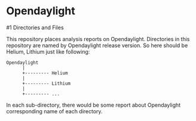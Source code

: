 Opendaylight
============

#1 Directories and Files

This repository places analysis reports on Opendaylight. Directories in this repository are named by Opendaylight release version. So here should be Helium, Lithium just like following:

```
Opendaylight
      |
      +--------- Helium
      |
      +--------- Lithium
      |
      +--------- ...
```

In each sub-directory, there would be some report about Opendaylight corresponding name of each directory.
